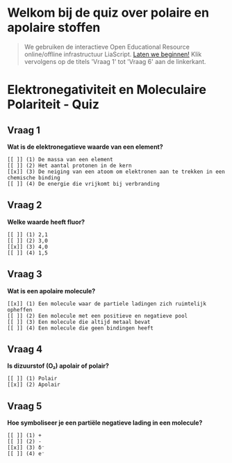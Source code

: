 
<!--
title: "Quiz Polaire en apolaire stoffen"
language: nl
narrator: Dutch Female
mode: Presentation

import: https://raw.githubusercontent.com/LiaScript/CodeRunner/master/README.md
        https://raw.githubusercontent.com/LiaTemplates/BeforeAndAfter/0.0.1/README.md

link:   https://cdnjs.cloudflare.com/ajax/libs/animate.css/4.1.1/animate.min.css
        https://fonts.googleapis.com/css?family=Lato:400,400italic,700
        style.css

@runR: @LIA.eval(`["main.R"]`, `none`, `Rscript main.R`)

@JSONLD
<script run-once>
  let json = @0 

  const script = document.createElement('script');
  script.type = 'application/ld+json';
  script.text = JSON.stringify(json);

  document.head.appendChild(script);

  // this is only needed to prevent and output,
  // as long as the result of a script is undefined,
  // it is not shown or rendered within LiaScript
  console.debug("added json to head")
</script>
@end


link:   https://unpkg.com/leaflet@1.9.4/dist/leaflet.css
script: https://unpkg.com/leaflet@1.9.4/dist/leaflet.js

-->

# Welkom bij de quiz over polaire en apolaire stoffen

> We gebruiken de interactieve Open Educational Resource online/offline infrastructuur LiaScript.
> [Laten we beginnen!](https://liascript.github.io/course/?https://raw.githubusercontent.com/abotzki/presentation/refs/heads/master/quiz-polaire-apolaire-stoffen.md)
> Klik vervolgens op de titels 'Vraag 1' tot 'Vraag 6' aan de linkerkant.


# Elektronegativiteit en Moleculaire Polariteit - Quiz

## Vraag 1
**Wat is de elektronegatieve waarde van een element?**

    [[ ]] (1) De massa van een element
    [[ ]] (2) Het aantal protonen in de kern
    [[x]] (3) De neiging van een atoom om elektronen aan te trekken in een chemische binding
    [[ ]] (4) De energie die vrijkomt bij verbranding

## Vraag 2
**Welke waarde heeft fluor?**

    [[ ]] (1) 2,1
    [[ ]] (2) 3,0
    [[x]] (3) 4,0
    [[ ]] (4) 1,5

## Vraag 3
**Wat is een apolaire molecule?**

    [[x]] (1) Een molecule waar de partiele ladingen zich ruimtelijk opheffen
    [[ ]] (2) Een molecule met een positieve en negatieve pool
    [[ ]] (3) Een molecule die altijd metaal bevat
    [[ ]] (4) Een molecule die geen bindingen heeft

## Vraag 4
**Is dizuurstof (O₂) apolair of polair?**

    [[ ]] (1) Polair
    [[x]] (2) Apolair

## Vraag 5
**Hoe symboliseer je een partiële negatieve lading in een molecule?**

    [[ ]] (1) +
    [[ ]] (2) -
    [[x]] (3) δ⁻
    [[ ]] (4) e⁻
